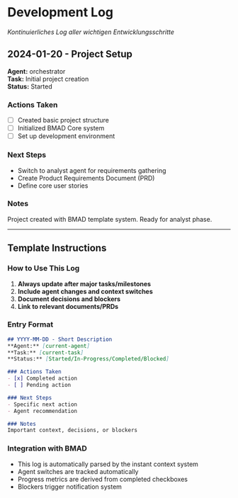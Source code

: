# Development Log

*Kontinuierliches Log aller wichtigen Entwicklungsschritte*

## 2024-01-20 - Project Setup
**Agent:** orchestrator  
**Task:** Initial project creation  
**Status:** Started  

### Actions Taken
- [ ] Created basic project structure
- [ ] Initialized BMAD Core system
- [ ] Set up development environment

### Next Steps
- Switch to analyst agent for requirements gathering
- Create Product Requirements Document (PRD)
- Define core user stories

### Notes
Project created with BMAD template system. Ready for analyst phase.

---

## Template Instructions

### How to Use This Log
1. **Always update after major tasks/milestones**
2. **Include agent changes and context switches**  
3. **Document decisions and blockers**
4. **Link to relevant documents/PRDs**

### Entry Format
```markdown
## YYYY-MM-DD - Short Description
**Agent:** [current-agent]
**Task:** [current-task]
**Status:** [Started/In-Progress/Completed/Blocked]

### Actions Taken
- [x] Completed action
- [ ] Pending action

### Next Steps
- Specific next action
- Agent recommendation

### Notes
Important context, decisions, or blockers
```

### Integration with BMAD
- This log is automatically parsed by the instant context system
- Agent switches are tracked automatically
- Progress metrics are derived from completed checkboxes
- Blockers trigger notification system